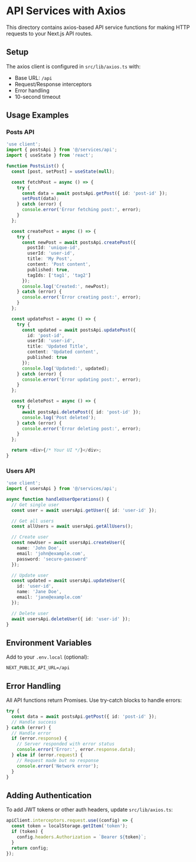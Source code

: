 # API Services with Axios

This directory contains axios-based API service functions for making HTTP requests to your Next.js API routes.

## Setup

The axios client is configured in `src/lib/axios.ts` with:
- Base URL: `/api`
- Request/Response interceptors
- Error handling
- 10-second timeout

## Usage Examples

### Posts API

```typescript
'use client';
import { postsApi } from '@/services/api';
import { useState } from 'react';

function PostsList() {
  const [post, setPost] = useState(null);

  const fetchPost = async () => {
    try {
      const data = await postsApi.getPost({ id: 'post-id' });
      setPost(data);
    } catch (error) {
      console.error('Error fetching post:', error);
    }
  };

  const createPost = async () => {
    try {
      const newPost = await postsApi.createPost({
        postId: 'unique-id',
        userId: 'user-id',
        title: 'My Post',
        content: 'Post content',
        published: true,
        tagIds: ['tag1', 'tag2']
      });
      console.log('Created:', newPost);
    } catch (error) {
      console.error('Error creating post:', error);
    }
  };

  const updatePost = async () => {
    try {
      const updated = await postsApi.updatePost({
        id: 'post-id',
        userId: 'user-id',
        title: 'Updated Title',
        content: 'Updated content',
        published: true
      });
      console.log('Updated:', updated);
    } catch (error) {
      console.error('Error updating post:', error);
    }
  };

  const deletePost = async () => {
    try {
      await postsApi.deletePost({ id: 'post-id' });
      console.log('Post deleted');
    } catch (error) {
      console.error('Error deleting post:', error);
    }
  };

  return <div>{/* Your UI */}</div>;
}
```

### Users API

```typescript
'use client';
import { usersApi } from '@/services/api';

async function handleUserOperations() {
  // Get single user
  const user = await usersApi.getUser({ id: 'user-id' });

  // Get all users
  const allUsers = await usersApi.getAllUsers();

  // Create user
  const newUser = await usersApi.createUser({
    name: 'John Doe',
    email: 'john@example.com',
    password: 'secure-password'
  });

  // Update user
  const updated = await usersApi.updateUser({
    id: 'user-id',
    name: 'Jane Doe',
    email: 'jane@example.com'
  });

  // Delete user
  await usersApi.deleteUser({ id: 'user-id' });
}
```

## Environment Variables

Add to your `.env.local` (optional):
```
NEXT_PUBLIC_API_URL=/api
```

## Error Handling

All API functions return Promises. Use try-catch blocks to handle errors:

```typescript
try {
  const data = await postsApi.getPost({ id: 'post-id' });
  // Handle success
} catch (error) {
  // Handle error
  if (error.response) {
    // Server responded with error status
    console.error('Error:', error.response.data);
  } else if (error.request) {
    // Request made but no response
    console.error('Network error');
  }
}
```

## Adding Authentication

To add JWT tokens or other auth headers, update `src/lib/axios.ts`:

```typescript
apiClient.interceptors.request.use((config) => {
  const token = localStorage.getItem('token');
  if (token) {
    config.headers.Authorization = `Bearer ${token}`;
  }
  return config;
});
```

